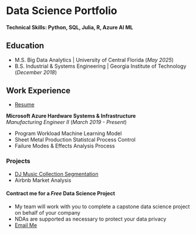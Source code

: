 
# Data Science Portfolio 

#### Technical Skills: Python, SQL, Julia, R, Azure AI ML

## Education
- M.S. Big Data Analytics | University of Central Florida (_May 2025_)
- B.S. Industrial & Systems Engineering | Georgia Institute of Technology (_December 2018_)

## Work Experience  
- [Resume](https://github.com/theafronautz/DS_portfolio/blob/main/Frank%20Johnson%20Resume%20-%20Fall%2024.docx) 

**Microsoft Azure Hardware Systems & Infrastructure**  
_Manufacturing Engineer II_ (_March 2019 - Present_)
- Program Workload Machine Learning Model 
- Sheet Metal Production Statistcal Process Control  
- Failure Modes & Effects Analysis Process

### Projects
- [DJ Music Collection Segmentation](https://github.com/theafronautz/Music_Library_Clustering/tree/main)
- Airbnb Market Analysis

#### Contract me for a _Free_ Data Science Project  
- My team will work with you to complete a capstone data science project on behalf of your company
- NDAs are supported as necessary to protect your data privacy  
- [Email Me](mailto:fjohnson199517@outlook.com)
